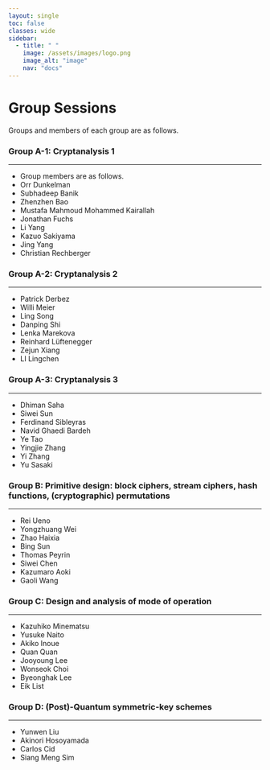```yaml
---
layout: single
toc: false
classes: wide
sidebar:  
  - title: " "   
    image: /assets/images/logo.png
    image_alt: "image"
    nav: "docs"
---
```

# Group Sessions
Groups and members of each group are as follows.

### Group A-1: Cryptanalysis 1
---
- Group members are as follows.
- Orr Dunkelman
- Subhadeep Banik
- Zhenzhen Bao
- Mustafa Mahmoud Mohammed Kairallah
- Jonathan Fuchs
- Li Yang
- Kazuo Sakiyama
- Jing Yang
- Christian Rechberger

### Group A-2: Cryptanalysis 2
---
- Patrick Derbez
- Willi Meier
- Ling Song
- Danping Shi
- Lenka Marekova
- Reinhard Lüftenegger
- Zejun Xiang
- LI  Lingchen

### Group A-3: Cryptanalysis 3
---
- Dhiman Saha
- Siwei Sun
- Ferdinand Sibleyras
- Navid Ghaedi Bardeh
- Ye Tao
- Yingjie Zhang
- Yi Zhang
- Yu Sasaki

### Group B: Primitive design: block ciphers, stream ciphers, hash functions, (cryptographic) permutations
---
- Rei Ueno
- Yongzhuang Wei
- Zhao  Haixia      
- Bing Sun
- Thomas Peyrin
- Siwei Chen
- Kazumaro Aoki
- Gaoli Wang

### Group C: Design and analysis of mode of operation
---
- Kazuhiko Minematsu
- Yusuke Naito
- Akiko Inoue
- Quan Quan
- Jooyoung Lee
- Wonseok Choi
- Byeonghak Lee
- Eik List

### Group D: (Post)-Quantum symmetric-key schemes
---
- Yunwen Liu
- Akinori Hosoyamada
- Carlos Cid
- Siang Meng Sim